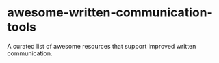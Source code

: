 # awesome-written-communication-tools
A curated list of awesome resources that support improved written communication.

